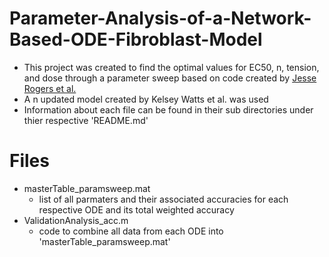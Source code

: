 # Parameter-Analysis-of-a-Network-Based-ODE-Fibroblast-Model
- This project was created to find the optimal values for EC50, n, tension, and dose through a parameter sweep based on code created by [Jesse Rogers et al.](https://doi.org/10.7554/eLife.62856)
- A n updated model created by Kelsey Watts et al. was used
- Information about each file can be found in their sub directories under thier respective 'README.md'

# Files
- masterTable_paramsweep.mat
  - list of all parmaters and their associated accuracies for each respective ODE and its total weighted accuracy
- ValidationAnalysis_acc.m
  - code to combine all data from each ODE into 'masterTable_paramsweep.mat'
